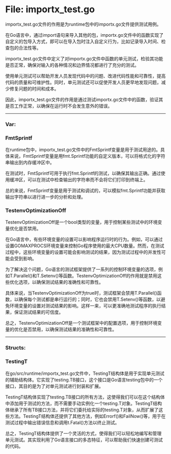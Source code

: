 # File: importx_test.go

importx_test.go文件的作用是为runtime包中的importx.go文件提供测试用例。

在Go语言中，通过import语句来导入其他的包，importx.go文件中的函数实现了自定义的包导入方式，即可以在导入包时注入自定义行为，比如记录导入时间、检查包的合法性等。

importx_test.go文件中定义了对importx.go文件中函数的单元测试，检验其功能是否正常，确保对输入的各种情况和边界情况都进行了充分的测试。

使用单元测试可以帮助开发人员发现代码中的问题、改进代码性能和可靠性，提高代码的质量和可维护性。同时，单元测试还可以促使开发人员更早地发现问题，减少修复问题的时间和成本。

因此，importx_test.go文件的作用是通过测试importx.go文件中的函数，验证其是否工作正常，以确保在运行时不会发生意外的错误。




---

### Var:

### FmtSprintf

在runtime包中，importx_test.go文件中的FmtSprintf变量是用于测试用途的。具体来说，FmtSprintf变量是用fmt.Sprintf功能的自定义版本，可以将格式化的字符串输出到内存缓冲区中。

在测试时，FmtSprintf可用于执行fmt.Sprintf的测试，以确保其输出正确。通过使用缓冲区，可以在测试中检查输出的字符串而不会将它们打印到终端上。

总的来说，FmtSprintf变量是用于测试和调试的，可以模拟fmt.Sprintf功能并获取输出字符串以进行进一步的分析和处理。



### TestenvOptimizationOff

TestenvOptimizationOff是一个bool类型的变量，用于控制某些测试中的环境变量优化是否禁用。

在Go语言中，有些环境变量的设置可以影响程序运行时的行为。例如，可以通过设置GOMAXPROCS环境变量来控制Go程序使用的最大CPU数量。然而，在测试过程中，这些环境变量的设置可能会影响测试的结果，因为测试过程中的并发性可能会受到影响。

为了解决这个问题，Go语言的测试框架提供了一系列的控制环境变量的选项，例如T.Parallel()和T.Setenv()等函数。TestenvOptimizationOff的作用就是禁用这些优化选项，以确保测试结果的准确性和可靠性。

具体来说，当TestenvOptimizationOff为true时，测试框架会禁用T.Parallel()函数，以确保每个测试都是串行运行的；同时，它也会禁用T.Setenv()等函数，以避免环境变量的设置对测试结果的影响。这样一来，可以更准确地测试程序的执行结果，保证测试结果的可信度。

总之，TestenvOptimizationOff是一个测试框架中的配置选项，用于控制环境变量的优化是否禁用，以确保测试结果的准确性和可靠性。






---

### Structs:

### TestingT

在go/src/runtime/importx_test.go文件中，TestingT结构体是用于实现单元测试的辅助结构体。它实现了testing.TB接口，这个接口是Go语言testing包中的一个接口，其目的是为了对单元测试进行封装和扩展。 

TestingT结构体实现了testing.TB接口的所有方法，这使得我们可以在这个结构体中添加用于测试的方法，而不需要手动实例化一个testing.T对象。TestingT结构体继承了所有TB接口方法，并将它们委托给实际的testing.T对象，从而扩展了这些方法。TestingT结构体还提供了其他方法，例如Errorf()和FailNow()等，用于在测试过程中输出错误信息和调用t.Fatal()方法以终止测试。

总之，TestingT结构体提供了一个灵活的方式，使得我们可以轻松地编写和管理单元测试。其实现利用了Go语言接口的多态特征，可以帮助我们快速创建可测试的代码。



